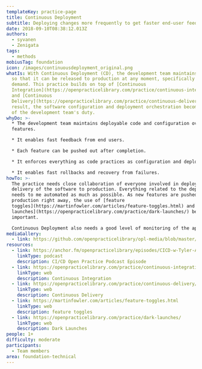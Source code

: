 ```yaml
---
templateKey: practice-page
title: Continuous Deployment
subtitle: Deploying changes more frequently to get faster end-user feedback.
date: 2018-09-10T08:38:12.013Z
authors:
  - syvanen
  - Zenigata
tags:
  - methods
mobiusTag: foundation
icon: /images/continuousdeployment_original.png
whatIs: With Continuous Deployment (CD), the development team maintains software
  so that it can be released to production at any moment, specifically on
  demand. This practice builds on top of [Continuous
  Integration](https://openpracticelibrary.com/practice/continuous-integration/)
  and [Continuous
  Delivery](https://openpracticelibrary.com/practice/continuous-delivery/). As a
  result, the software configuration and deployment orchestration becomes part
  of the development team's duty.
whyDo: >-
  * The development team maintains deployable code and configuration over new
  features.

  * It enables fast feedback from end users.

  * Each feature can be pushed out after completion.

  * It enforces everything as code practices as configuration and deployment orchestration needs to be part of the automation.

  * It enables fast rollbacks and recovery from failures.
howTo: >-
  The practice needs close collaboration of everyone involved in deployment and
  delivery of the software to production. Everything related to the deployment
  needs to me automated as much as possible. As new features are pushed to
  production right away, the use of [feature
  toggles](https://martinfowler.com/articles/feature-toggles.html) and [dark
  launches](https://openpracticelibrary.com/practice/dark-launches/) becomes
  important.

  Continuous Deployment also needs a good level of monitoring of the application. These monitors should be visualised so that changes to response times or error to success rates can be quickly spotted when new deployment is rolled out.
mediaGallery:
  - link: https://github.com/openpracticelibrary/opl-media/blob/master/images/continuous%20deployment.png?raw=true
resources:
  - link: https://anchor.fm/openpracticelibrary/episodes/CICD-w-Tyler-Auerbeck-ejr13l
    linkType: podcast
    description: CI/CD Open Practice Podcast Episode
  - link: https://openpracticelibrary.com/practice/continuous-integration/
    linkType: web
    description: Continuous Integration
  - link: https://openpracticelibrary.com/practice/continuous-delivery/
    linkType: web
    description: Continuous Delivery
  - link: https://martinfowler.com/articles/feature-toggles.html
    linkType: web
    description: feature toggles
  - link: https://openpracticelibrary.com/practice/dark-launches/
    linkType: web
    description: Dark Launches
people: 1+
difficulty: moderate
participants:
  - Team members
area: foundation-technical
---
```

